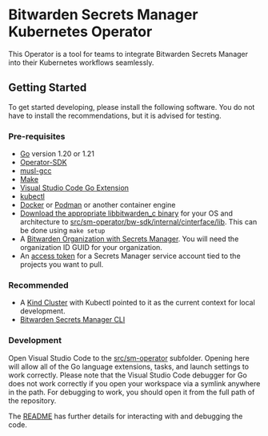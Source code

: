 # Bitwarden Secrets Manager Kubernetes Operator

This Operator is a tool for teams to integrate Bitwarden Secrets Manager into their Kubernetes workflows seamlessly.

## Getting Started

To get started developing, please install the following software.  You do not have to install the recommendations, but it is advised for testing.

### Pre-requisites

* [Go](https://go.dev/dl/) version 1.20 or 1.21
* [Operator-SDK](https://sdk.operatorframework.io/docs/installation/#install-from-github-release)
* [musl-gcc](https://wiki.musl-libc.org/getting-started.html)
* [Make](https://www.gnu.org/software/make/)
* [Visual Studio Code Go Extension](https://marketplace.visualstudio.com/items?itemName=golang.go)
* [kubectl](https://kubernetes.io/docs/tasks/tools/)
* [Docker](https://www.docker.com/) or [Podman](https://podman.io/) or another container engine
* [Download the appropriate libbitwarden_c binary](https://github.com/bitwarden/sdk) for your OS and architecture to [src/sm-operator/bw-sdk/internal/cinterface/lib](src/sm-operator/bw-sdk/internal/cinterface/lib).  This can be done using `make setup`
* A [Bitwarden Organization with Secrets Manager](https://bitwarden.com/help/sign-up-for-secrets-manager/).  You will need the organization ID GUID for your organization.
* An [access token](https://bitwarden.com/help/access-tokens/) for a Secrets Manager service account tied to the projects you want to pull.

### Recommended

* A [Kind Cluster](https://kind.sigs.k8s.io/docs/user/quick-start/) with Kubectl pointed to it as the current context for local development.
* [Bitwarden Secrets Manager CLI](https://github.com/bitwarden/sdk/releases)

### Development

Open Visual Studio Code to the [src/sm-operator](src/sm-operator) subfolder.  Opening here will allow all of the Go language extensions, tasks, and launch settings to work correctly. Please note that the Visual Studio Code debugger for Go does not work correctly if you open your workspace via a symlink anywhere in the path.  For debugging to work, you should open it from the full path of the repository.

The [README](src/sm-operator/README.md) has further details for interacting with and debugging the code.
